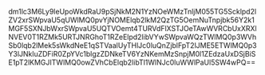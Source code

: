 dm1lc3M6Ly9leUpoWkdRaU9pSjNkM2N1YzNOeWMzTnljM055TG5Scklpd2lZV2xrSWpvaU5qUWlMQ0pvYjNOMElqb2lkM2QzTG5OemNuTnpjbk56Y2k1MGF5SXNJbWxrSWpvaU5UQTVOemt4TURVdFlXSTJOeTAwWVRCbUxXRXlNVEV0T1RZMk5URTJNRGhoT1RZeElpd2libVYwSWpvaWQzTWlMQ0p3WVhSb0lqb2lMek5sWkdNeE1qSTVaalUyTHlJc0luQnZjblFpT2lJME5ETWlMQ0p3Y3lJNkluZDFiR0ZpYVc1blgzZDNkeTV6YzNKemMzSnpjM0l1ZEdzaUxDSjBiSE1pT2lKMGJITWlMQ0owZVhCbElqb2libTl1WlNJc0luWWlPaUl5SW4wPQ==
